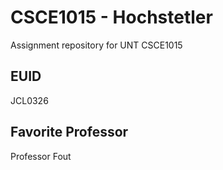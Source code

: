 # CSCE1015 - Hochstetler
Assignment repository for UNT CSCE1015
## EUID
JCL0326
## Favorite Professor
Professor Fout

